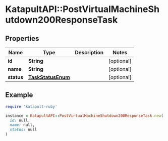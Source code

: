 # KatapultAPI::PostVirtualMachineShutdown200ResponseTask

## Properties

| Name | Type | Description | Notes |
| ---- | ---- | ----------- | ----- |
| **id** | **String** |  | [optional] |
| **name** | **String** |  | [optional] |
| **status** | [**TaskStatusEnum**](TaskStatusEnum.md) |  | [optional] |

## Example

```ruby
require 'katapult-ruby'

instance = KatapultAPI::PostVirtualMachineShutdown200ResponseTask.new(
  id: null,
  name: null,
  status: null
)
```

